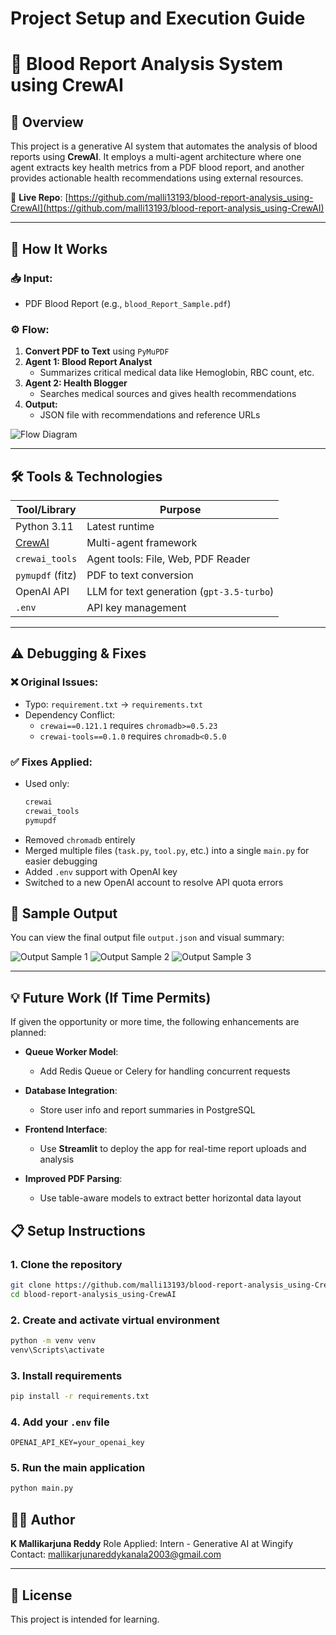 # Project Setup and Execution Guide



# 🧠 Blood Report Analysis System using CrewAI

## 📌 Overview

This project is a generative AI system that automates the analysis of blood reports using **CrewAI**. It employs a multi-agent architecture where one agent extracts key health metrics from a PDF blood report, and another provides actionable health recommendations using external resources.


🔗 **Live Repo**: [https://github.com/malli13193/blood-report-analysis_using-CrewAI](https://github.com/malli13193/blood-report-analysis_using-CrewAI)

---

## 🚀 How It Works

### 📥 Input:
- PDF Blood Report (e.g., `blood_Report_Sample.pdf`)

### ⚙️ Flow:
1. **Convert PDF to Text** using `PyMuPDF`
2. **Agent 1: Blood Report Analyst**
   - Summarizes critical medical data like Hemoglobin, RBC count, etc.
3. **Agent 2: Health Blogger**
   - Searches medical sources and gives health recommendations
4. **Output:**
   - JSON file with recommendations and reference URLs

![Flow Diagram](flow_diagram.png)

---

## 🛠️ Tools & Technologies

| Tool/Library       | Purpose                                 |
|--------------------|------------------------------------------|
| Python 3.11        | Latest runtime                          |
| [CrewAI](https://docs.crewai.com)        | Multi-agent framework                  |
| `crewai_tools`     | Agent tools: File, Web, PDF Reader       |
| `pymupdf` (fitz)   | PDF to text conversion                   |
| OpenAI API         | LLM for text generation (`gpt-3.5-turbo`)|
| `.env`             | API key management                       |

---

## ⚠️ Debugging & Fixes

### ❌ Original Issues:
- Typo: `requirement.txt` → `requirements.txt`
- Dependency Conflict:
  - `crewai==0.121.1` requires `chromadb>=0.5.23`
  - `crewai-tools==0.1.0` requires `chromadb<0.5.0`

### ✅ Fixes Applied:
- Used only:
  ```txt
  crewai
  crewai_tools
  pymupdf


* Removed `chromadb` entirely
* Merged multiple files (`task.py`, `tool.py`, etc.) into a single `main.py` for easier debugging
* Added `.env` support with OpenAI key
* Switched to a new OpenAI account to resolve API quota errors


## 🧪 Sample Output

You can view the final output file `output.json` and visual summary:

![Output Sample 1](output1.png)
![Output Sample 2](output2.png)
![Output Sample 3](output3.png)

---

## 💡 Future Work (If Time Permits)

If given the opportunity or more time, the following enhancements are planned:

* **Queue Worker Model**:

  * Add Redis Queue or Celery for handling concurrent requests
* **Database Integration**:

  * Store user info and report summaries in PostgreSQL
* **Frontend Interface**:

  * Use **Streamlit** to deploy the app for real-time report uploads and analysis
* **Improved PDF Parsing**:

  * Use table-aware models to extract better horizontal data layout



## 📋 Setup Instructions

### 1. Clone the repository

```bash
git clone https://github.com/malli13193/blood-report-analysis_using-CrewAI.git
cd blood-report-analysis_using-CrewAI
```

### 2. Create and activate virtual environment

```bash
python -m venv venv
venv\Scripts\activate
```

### 3. Install requirements

```bash
pip install -r requirements.txt
```

### 4. Add your `.env` file

```env
OPENAI_API_KEY=your_openai_key
```

### 5. Run the main application

```bash
python main.py
```


## 👨‍💻 Author

**K Mallikarjuna Reddy**
Role Applied: Intern - Generative AI at Wingify
Contact: [mallikarjunareddykanala2003@gmail.com](mailto:mallikarjunareddykanala2003@gmail.com)

---

## 📜 License

This project is intended for learning.
